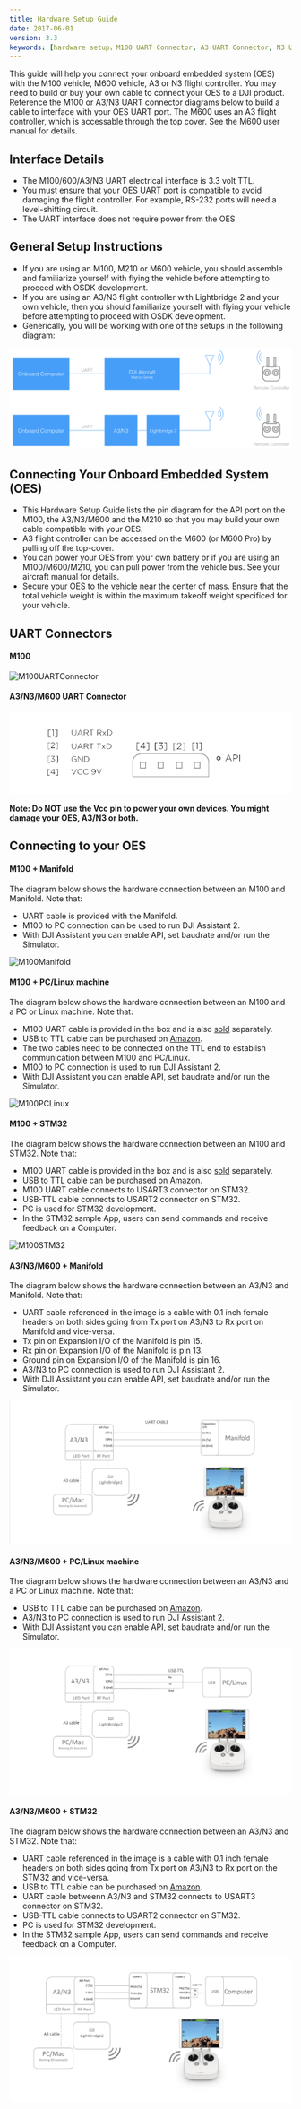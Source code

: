 ```yaml
---
title: Hardware Setup Guide
date: 2017-06-01
version: 3.3
keywords: [hardware setup，M100 UART Connector, A3 UART Connector, N3 UART]
---
```


This guide will help you connect your onboard embedded system (OES) with the M100 vehicle, M600 vehicle, A3 or N3 flight controller. You may need to build or buy your own cable to connect your OES to a DJI product. Reference the M100 or A3/N3 UART connector diagrams below to build a cable to interface with your OES UART port. The M600 uses an A3 flight controller, which is accessable through the top cover.  See the M600 user manual for details.

## Interface Details
- The M100/600/A3/N3 UART electrical interface is 3.3 volt TTL.
- You must ensure that your OES UART port is compatible to avoid damaging the flight controller. For example, RS-232 ports will need a level-shifting circuit.
- The UART interface does not require power from the OES


## General Setup Instructions
- If you are using an M100, M210 or M600 vehicle, you should assemble and familiarize yourself with flying the vehicle before attempting to proceed with OSDK development.
- If you are using an A3/N3 flight controller with Lightbridge 2 and your own vehicle, then you should familiarize yourself with flying your vehicle before attempting to proceed with OSDK development.
- Generically, you will be working with one of the setups in the following diagram:

![Hardware Setup](../images/common/GenericHWSetup.png)

## Connecting Your Onboard Embedded System (OES)

- This Hardware Setup Guide lists the pin diagram for the API port on the M100, the A3/N3/M600 and the M210 so that you may build your own cable compatible with your OES.
- A3 flight controller can be accessed on the M600 (or M600 Pro) by pulling off the top-cover.
- You can power your OES from your own battery or if you are using an M100/M600/M210, you can pull power from the vehicle bus. See your aircraft manual for details.
- Secure your OES to the vehicle near the center of mass. Ensure that the total vehicle weight is within the maximum takeoff weight specificed for your vehicle.


## UART Connectors

#### M100

![M100UARTConnector](../images/hardwaresetup/Connecter.jpg) 

#### A3/N3/M600 UART Connector

![A3UARTConnector](../images/hardwaresetup/A3UARTPort.png) 

**Note: Do NOT use the Vcc pin to power your own devices. You might damage your OES, A3/N3 or both.**

## Connecting to your OES

#### M100 + Manifold

The diagram below shows the hardware connection between an M100 and Manifold. Note that: 
- UART cable is provided with the Manifold. 
- M100 to PC connection can be used to run DJI Assistant 2. 
- With DJI Assistant you can enable API, set baudrate and/or run the Simulator.

![M100Manifold](../images/hardwaresetup/M100Manifold.png)

#### M100 + PC/Linux machine

The diagram below shows the hardware connection between an M100 and a PC or Linux machine. Note that: 
- M100 UART cable is provided in the box and is also [sold](http://store.dji.com/product/matrice-100-uart-cable) separately. 
- USB to TTL cable can be purchased on [Amazon](https://www.amazon.com/ADAFRUIT-INDUSTRIES-954-SERIAL-RASPBERRY/dp/B00DJUHGHI/ref=sr_1_5?s=electronics&ie=UTF8&qid=1466208644&sr=1-5&keywords=usb+to+ttl).
- The two cables need to be connected on the TTL end to establish communication between M100 and PC/Linux. 
- M100 to PC connection is used to run DJI Assistant 2. 
- With DJI Assistant you can enable API, set baudrate and/or run the Simulator.


![M100PCLinux](../images/hardwaresetup/M100PCLinux.png)


#### M100 + STM32

The diagram below shows the hardware connection between an M100 and STM32. Note that: 
- M100 UART cable is provided in the box and is also [sold](http://store.dji.com/product/matrice-100-uart-cable) separately. 
- USB to TTL cable can be purchased on [Amazon](https://www.amazon.com/ADAFRUIT-INDUSTRIES-954-SERIAL-RASPBERRY/dp/B00DJUHGHI/ref=sr_1_5?s=electronics&ie=UTF8&qid=1466208644&sr=1-5&keywords=usb+to+ttl).
- M100 UART cable connects to USART3 connector on STM32. 
- USB-TTL cable connects to USART2 connector on STM32. 
- PC is used for STM32 development. 
- In the STM32 sample App, users can send commands and receive feedback on a Computer. 


![M100STM32](../images/hardwaresetup/M100STM32.png)


#### A3/N3/M600 + Manifold

The diagram below shows the hardware connection between an A3/N3 and Manifold. Note that:
- UART cable referenced in the image is a cable with 0.1 inch female headers on both sides going from Tx port on A3/N3 to Rx port on Manifold and vice-versa.
- Tx pin on Expansion I/O of the Manifold is pin 15. 
- Rx pin on Expansion I/O of the Manifold is pin 13. 
- Ground pin on Expansion I/O of the Manifold is pin 16. 
- A3/N3 to PC connection is used to run DJI Assistant 2.
- With DJI Assistant you can enable API, set baudrate and/or run the Simulator.

![A3Manifold](../images/hardwaresetup/A3N3_1.png)


#### A3/N3/M600 + PC/Linux machine

The diagram below shows the hardware connection between an A3/N3 and a PC or Linux machine. Note that:
- USB to TTL cable can be purchased on [Amazon](https://www.amazon.com/ADAFRUIT-INDUSTRIES-954-SERIAL-RASPBERRY/dp/B00DJUHGHI/ref=sr_1_5?s=electronics&ie=UTF8&qid=1466208644&sr=1-5&keywords=usb+to+ttl).
- A3/N3 to PC connection is used to run DJI Assistant 2.
- With DJI Assistant you can enable API, set baudrate and/or run the Simulator. 

![A3PCLinux](../images/hardwaresetup/A3N3_2.png)


#### A3/N3/M600 + STM32

The diagram below shows the hardware connection between an A3/N3 and STM32. Note that:
- UART cable referenced in the image is a cable with 0.1 inch female headers on both sides going from Tx port on A3/N3 to Rx port on the STM32 and vice-versa.
- USB to TTL cable can be purchased on [Amazon](https://www.amazon.com/ADAFRUIT-INDUSTRIES-954-SERIAL-RASPBERRY/dp/B00DJUHGHI/ref=sr_1_5?s=electronics&ie=UTF8&qid=1466208644&sr=1-5&keywords=usb+to+ttl).
- UART cable betweenn A3/N3 and STM32 connects to USART3 connector on STM32.
- USB-TTL cable connects to USART2 connector on STM32. 
- PC is used for STM32 development. 
- In the STM32 sample App, users can send commands and receive feedback on a Computer.


![A3STM32](../images/hardwaresetup/A3N3_3.png)
